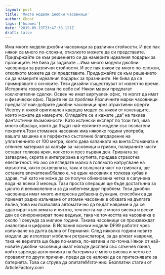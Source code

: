 ```yaml
---
layout: post
title: 'Много модели джобни часовници'
author: Ghost
tags: ['huawei']
date: '2019-09-19T23:47:38.121Z'
draft: false
---
```


Има много модели джобни часовници за различни стойности. И все пак някои са много по-сложни, отколкото можете да си представите. Придържайте се към решението си да намерите идеалния подарък за празниците. Не бива да задавате ...Има много модели джобни часовници за различни стойности. И все пак някои са много по-сложни, отколкото можете да си представите. Придържайте се към решението си да намерите идеалния подарък за празниците. Не бива да се примирявате с основите. Тези дизайни съществуват от известно време. Историята говори сама по себе си! Някои марки предлагат изключителни сделки. Освен че имат виртуален офис, те могат да имат и физически офис. Парите не са проблем.Различните марки часовници предлагат най-добрите джобни часовници чрез атрактивни оферти. Viceroy и някой оригинален кварцов модел са някои от изненадите, които можете да намерите. Огледайте се и кажете „да“ на такива фантастични възможности. Като истински експерт по този тип, има много образци, които да бъдат най-евтините модели със позлатени покрития.Този стоманен часовник има няколко години употреба; вашата машина е в перфектно състояние благодарение на уплътнението от 100 метра, което дава капачката на винта.Стоманата е отличен материал за калъфи за часовници и гривни, полираните части остават толкова ярки, колкото и през първия ден. Гривната за затваряне, скрита и интегрирана в кутията, придава страхотна елегантност. Но ако се вгледате малко в голямото натрупване на мръсотия, както вътрешната, така и външната част на гривната, ще останете впечатлени!Жалко е, че един часовник е толкова хубав и здрав, тъй като не може да се получи обикновена четка в сапунена вода на всеки 3 месеца. Тази проста операция ще бъде достатъчна за цялото й великолепие и за да избегнем друг проблем. Тези джобни часовници имат много интересна добавена функция, способни са да приемат радио излъчване от атомен часовник в обхвата на дългата вълна, това им позволява автоматично да бъдат навреме и да се адаптират към зимата и лятото, точността му е много висока и всеки ден се синхронизират поне веднъж, така че точността на часовника е около 1 секунда за милион години. Такива часовници се произвеждат аналогови и цифрови. В Испания всички модели DF99 работят чрез излъчване на дълга вълна от Германия. След няколко години новите модели ще използват мобилни ретранслатори, за да влязат навреме, така че веригата ще бъде по-малка, по-евтина и по-точна.Някои от най-новите джобни часовници имат някъде дисплей със слънчев панел, който зарежда автономията на батерията е много висока и често се провалят по други причини, преди да се наложи да се притеснявате за батерията. Това си струва да опитате!Източник: Безплатни статии от ArticleFactory.com
